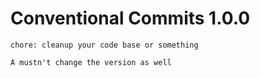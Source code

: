 # Conventional Commits 1.0.0
 ```
chore: cleanup your code base or something

A mustn't change the version as well
 ```